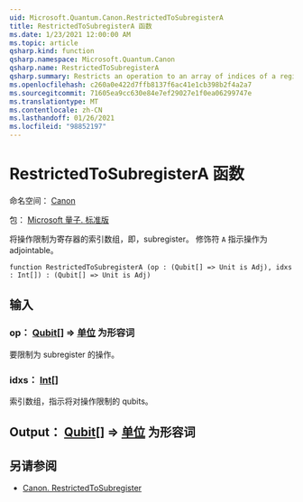 ```yaml
---
uid: Microsoft.Quantum.Canon.RestrictedToSubregisterA
title: RestrictedToSubregisterA 函数
ms.date: 1/23/2021 12:00:00 AM
ms.topic: article
qsharp.kind: function
qsharp.namespace: Microsoft.Quantum.Canon
qsharp.name: RestrictedToSubregisterA
qsharp.summary: Restricts an operation to an array of indices of a register, i.e., a subregister. The modifier `A` indicates that the operation is adjointable.
ms.openlocfilehash: c260a0e422d7ffb8137f6ac41e1cb398b2f4a2a7
ms.sourcegitcommit: 71605ea9cc630e84e7ef29027e1f0ea06299747e
ms.translationtype: MT
ms.contentlocale: zh-CN
ms.lasthandoff: 01/26/2021
ms.locfileid: "98852197"
---
```

# <a name="restrictedtosubregistera-function"></a>RestrictedToSubregisterA 函数

命名空间： [Canon](xref:Microsoft.Quantum.Canon)

包： [Microsoft 量子. 标准版](https://nuget.org/packages/Microsoft.Quantum.Standard)


将操作限制为寄存器的索引数组，即，subregister。
修饰符 `A` 指示操作为 adjointable。

```qsharp
function RestrictedToSubregisterA (op : (Qubit[] => Unit is Adj), idxs : Int[]) : (Qubit[] => Unit is Adj)
```


## <a name="input"></a>输入

### <a name="op--qubit--unit--is-adj"></a>op： [Qubit](xref:microsoft.quantum.lang-ref.qubit)[] => [单位](xref:microsoft.quantum.lang-ref.unit)  为形容词

要限制为 subregister 的操作。


### <a name="idxs--int"></a>idxs： [Int](xref:microsoft.quantum.lang-ref.int)[]

索引数组，指示将对操作限制的 qubits。



## <a name="output--qubit--unit--is-adj"></a>Output： [Qubit](xref:microsoft.quantum.lang-ref.qubit)[] => [单位](xref:microsoft.quantum.lang-ref.unit)  为形容词



## <a name="see-also"></a>另请参阅

- [Canon. RestrictedToSubregister](xref:Microsoft.Quantum.Canon.RestrictedToSubregister)